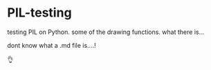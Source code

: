 # PIL-testing
testing PIL on Python. some of the drawing functions.  what there is...


dont know what a .md file is....!


👌
